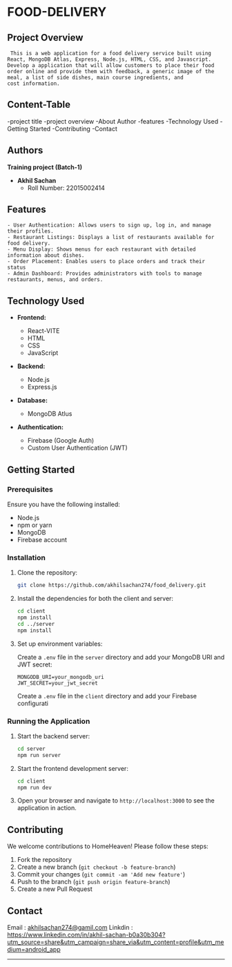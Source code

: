 
# FOOD-DELIVERY

## Project Overview
     This is a web application for a food delivery service built using React, MongoDB Atlas, Express, Node.js, HTML, CSS, and Javascript. Develop a application that will allow customers to place their food order online and provide them with feedback, a generic image of the meal, a list of side dishes, main course ingredients, and cost information.

## Content-Table 
   -project title
   -project overview
   -About Author
   -features
   -Technology Used
   -Getting Started
   -Contributing
   -Contact
  

## Authors
   **Training project (Batch-1)**

- **Akhil Sachan**
  - Roll Number: 22015002414



## Features
    
    - User Authentication: Allows users to sign up, log in, and manage their profiles.
    - Restaurant Listings: Displays a list of restaurants available for food delivery.
    - Menu Display: Shows menus for each restaurant with detailed information about dishes.
    - Order Placement: Enables users to place orders and track their status
    - Admin Dashboard: Provides administrators with tools to manage restaurants, menus, and orders.


## Technology Used

- **Frontend:**
  - React-VITE
  - HTML
  - CSS 
  - JavaScript
  
  

- **Backend:**
  - Node.js
  - Express.js

- **Database:**
  - MongoDB Atlus

- **Authentication:**
  - Firebase (Google Auth)
  - Custom User Authentication (JWT)

## Getting Started

### Prerequisites

Ensure you have the following installed:

- Node.js
- npm or yarn
- MongoDB
- Firebase account

### Installation

1. Clone the repository:
   ```bash
   git clone https://github.com/akhilsachan274/food_delivery.git
   ```

2. Install the dependencies for both the client and server:
   ```bash
   cd client
   npm install
   cd ../server
   npm install
   ```

3. Set up environment variables:

   Create a `.env` file in the `server` directory and add your MongoDB URI and JWT secret:

   ```plaintext
   MONGODB_URI=your_mongodb_uri
   JWT_SECRET=your_jwt_secret
   ```

   Create a `.env` file in the `client` directory and add your Firebase configurati

### Running the Application

1. Start the backend server:
   ```bash
   cd server
   npm run server
   ```

2. Start the frontend development server:
   ```bash
   cd client
   npm run dev
   ```

3. Open your browser and navigate to `http://localhost:3000` to see the application in action.

## Contributing

We welcome contributions to HomeHeaven! Please follow these steps:

1. Fork the repository
2. Create a new branch (`git checkout -b feature-branch`)
3. Commit your changes (`git commit -am 'Add new feature'`)
4. Push to the branch (`git push origin feature-branch`)
5. Create a new Pull Request


## Contact
 Email : akhilsachan274@gamil.com
 Linkdin : https://www.linkedin.com/in/akhil-sachan-b0a30b304?utm_source=share&utm_campaign=share_via&utm_content=profile&utm_medium=android_app



---


